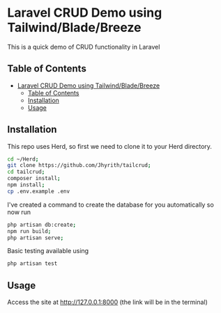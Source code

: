 # Laravel CRUD Demo using Tailwind/Blade/Breeze

This is a quick demo of CRUD functionality in Laravel

## Table of Contents

- [Laravel CRUD Demo using Tailwind/Blade/Breeze](#laravel-crud-demo-using-tailwindbladebreeze)
  - [Table of Contents](#table-of-contents)
  - [Installation](#installation)
  - [Usage](#usage)

## Installation

This repo uses Herd, so first we need to clone it to your Herd directory. 

```sh
cd ~/Herd;
git clone https://github.com/Jhyrith/tailcrud;
cd tailcrud;
composer install;
npm install;
cp .env.example .env
```

I've created a command to create the database for you automatically so now run 

```sh
php artisan db:create;
npm run build;
php artisan serve;
```
Basic testing available using
```sh
php artisan test
```
## Usage

Access the site at http://127.0.0.1:8000 (the link will be in the terminal)
